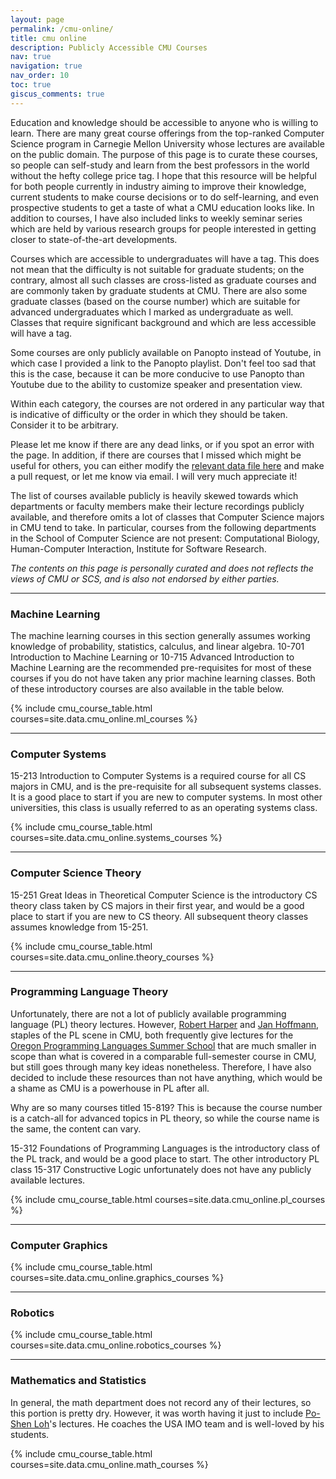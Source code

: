 ```yaml
---
layout: page
permalink: /cmu-online/
title: cmu online
description: Publicly Accessible CMU Courses
nav: true
navigation: true
nav_order: 10
toc: true
giscus_comments: true
---
```

Education and knowledge should be accessible to anyone who is willing to learn.
There are many great course offerings from the top-ranked Computer Science
program in Carnegie Mellon University whose lectures are available on the public
domain. The purpose of this page is to curate these courses, so people can self-study and learn
from the best professors in the world without the hefty college price tag.
I hope that this resource will be helpful for both people currently in industry
aiming to improve their knowledge, current students to make course decisions
or to do self-learning, and even prospective students to get a taste of what
a CMU education looks like. In addition to courses, I have also included links
to weekly seminar series which are held by various research groups
for people interested in getting closer to state-of-the-art developments.

Courses which are accessible to undergraduates will have a
<span class="badge rounded-pill undergraduate"> </span> tag.
This does not mean that the difficulty is not suitable for graduate students;
on the contrary, almost all such classes are cross-listed as graduate courses
and are commonly taken by graduate students at CMU. There are also some
graduate classes (based on the course number) which are suitable for advanced
undergraduates which I marked as undergraduate as well.
Classes that require significant background and which are less accessible will
have a <span class="badge rounded-pill graduate"> </span> tag.

Some courses are only publicly available on Panopto instead of Youtube, in which
case I provided a link to the Panopto playlist. Don't feel too sad that this is
the case, because it can be more conducive to use Panopto than Youtube due to
the ability to customize speaker and presentation view.

Within each category, the courses are not ordered in any particular
way that is indicative of difficulty or the order in which they
should be taken. Consider it to be arbitrary.

Please let me know if there are any dead links, or if you spot an error with the
page. In addition, if there are courses that I missed which might be useful for
others, you can either modify the [relevant data file
here](https://github.com/fanpu/website/blob/master/_data/cmu_online.yml) and
make a pull request, or let me know via email. I will very much appreciate it!

The list of courses available publicly is heavily skewed towards which
departments or faculty members make their lecture recordings publicly available,
and therefore omits a lot of classes that Computer Science majors in CMU tend to
take. In particular, courses from the following departments in the School of
Computer Science are not present: Computational Biology, Human-Computer
Interaction, Institute for Software Research.

*The contents on this page is personally curated and does not reflects the views of CMU or SCS, and is also not endorsed by either parties.*

---

### Machine Learning
The machine learning courses in this section generally assumes working knowledge
of probability, statistics, calculus, and linear algebra. 
10-701 Introduction to Machine Learning or 10-715 Advanced Introduction to
Machine Learning are the recommended pre-requisites
for most of these courses if you do not have taken any prior machine learning classes.
Both of these introductory courses are also available in the table below.

{% include cmu_course_table.html courses=site.data.cmu_online.ml_courses %}

---

### Computer Systems
15-213 Introduction to Computer Systems is a required course for all CS majors in CMU,
and is the pre-requisite for all subsequent systems classes. It is a good place to start
if you are new to computer systems. In most other universities, this class is usually
referred to as an operating systems class.

{% include cmu_course_table.html courses=site.data.cmu_online.systems_courses %}

---

### Computer Science Theory
15-251 Great Ideas in Theoretical Computer Science is the introductory CS theory
class taken by CS majors in their first year, and would be a good place to start
if you are new to CS theory. All subsequent theory classes assumes knowledge from
15-251.

{% include cmu_course_table.html courses=site.data.cmu_online.theory_courses %}

---

### Programming Language Theory
Unfortunately, there are not a lot of publicly available programming language
(PL) theory lectures. However, [Robert Harper](http://www.cs.cmu.edu/~rwh/) and
[Jan Hoffmann](https://www.cs.cmu.edu/~janh/), staples of the PL scene in CMU,
both frequently give lectures for the [Oregon Programming Languages Summer
School](https://www.cs.uoregon.edu/research/summerschool/) that are much smaller
in scope than what is covered in a comparable full-semester course in CMU, but
still goes through many key ideas nonetheless.  Therefore, I have also decided
to include these resources than not have anything, which would be a shame as
CMU is a powerhouse in PL after all.

Why are so many courses titled 15-819? This is because the course number
is a catch-all for advanced topics in PL theory, so while the course name
is the same, the content can vary.

15-312 Foundations of Programming Languages is the introductory class
of the PL track, and would be a good place to start. The other introductory PL
class 15-317 Constructive Logic unfortunately does not have any publicly
available lectures.

{% include cmu_course_table.html courses=site.data.cmu_online.pl_courses %}

---

### Computer Graphics
{% include cmu_course_table.html courses=site.data.cmu_online.graphics_courses %}

---

### Robotics
{% include cmu_course_table.html courses=site.data.cmu_online.robotics_courses %}

---
### Mathematics and Statistics
In general, the math department does not record any of their lectures, so
this portion is pretty dry. However, it was worth having it just
to include [Po-Shen Loh](https://www.poshenloh.com/)'s lectures.
He coaches the USA IMO team and is well-loved by his students.

{% include cmu_course_table.html courses=site.data.cmu_online.math_courses %}